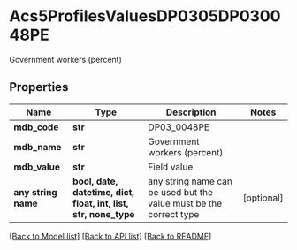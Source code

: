 # Acs5ProfilesValuesDP0305DP030048PE

Government workers (percent)

## Properties
Name | Type | Description | Notes
------------ | ------------- | ------------- | -------------
**mdb_code** | **str** | DP03_0048PE | 
**mdb_name** | **str** | Government workers (percent) | 
**mdb_value** | **str** | Field value | 
**any string name** | **bool, date, datetime, dict, float, int, list, str, none_type** | any string name can be used but the value must be the correct type | [optional]

[[Back to Model list]](../README.md#documentation-for-models) [[Back to API list]](../README.md#documentation-for-api-endpoints) [[Back to README]](../README.md)


